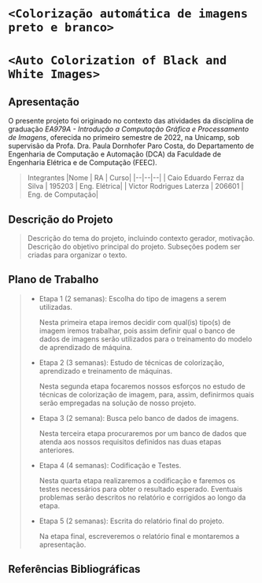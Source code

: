 # `<Colorização automática de imagens preto e branco>`
# `<Auto Colorization of Black and White Images>`

## Apresentação

O presente projeto foi originado no contexto das atividades da disciplina de graduação *EA979A - Introdução a Computação Gráfica e Processamento de Imagens*, 
oferecida no primeiro semestre de 2022, na Unicamp, sob supervisão da Profa. Dra. Paula Dornhofer Paro Costa, do Departamento de Engenharia de Computação e Automação (DCA) da Faculdade de Engenharia Elétrica e de Computação (FEEC).

> Integrantes
> |Nome  | RA | Curso|
> |--|--|--|
> | Caio Eduardo Ferraz da Silva  | 195203  | Eng. Elétrica|
> | Victor Rodrigues Laterza  | 206601  | Eng. de Computação|


## Descrição do Projeto
> Descrição do tema do projeto, incluindo contexto gerador, motivação.
> Descrição do objetivo principal do projeto.
> Subseções podem ser criadas para organizar o texto.

## Plano de Trabalho

> * Etapa 1 (2 semanas): Escolha do tipo de imagens a serem utilizadas.
>
>     Nesta primeira etapa iremos decidir com qual(is) tipo(s) de imagem iremos trabalhar, pois assim definir qual o banco de dados de imagens serão utilizados para o treinamento do modelo de aprendizado de máquina.
>     
> * Etapa 2 (3 semanas): Estudo de técnicas de colorização, aprendizado e treinamento de máquinas.
> 
>     Nesta segunda etapa focaremos nossos esforços no estudo de técnicas de colorização de imagem, para, assim, definirmos quais serão empregadas na solução de nosso projeto.
>     
> * Etapa 3 (2 semana): Busca pelo banco de dados de imagens.
> 
>     Nesta terceira etapa procuraremos por um banco de dados que atenda aos nossos requisitos definidos nas duas etapas anteriores.
>     
> * Etapa 4 (4 semanas): Codificação e Testes.
> 
>     Nesta quarta etapa realizaremos a codificação e faremos os testes necessários para obter o resultado esperado. Eventuais problemas serão descritos no relatório e corrigidos ao longo da etapa.
>     
> * Etapa 5 (2 semanas): Escrita do relatório final do projeto.
>
>     Na etapa final, escreveremos o relatório final e montaremos a apresentação.
>

## Referências Bibliográficas
>
